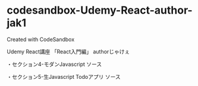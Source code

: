 # codesandbox-Udemy-React-author-jak1
Created with CodeSandbox

Udemy React講座 「React入門編」 authorじゃけぇ 

・セクション4-モダンJavascript ソース

・セクション5-生Javascript Todoアプリ ソース
